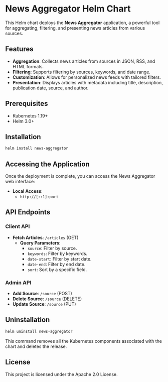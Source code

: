 # News Aggregator Helm Chart

This Helm chart deploys the **News Aggregator** application, a powerful tool for aggregating, filtering, and presenting
news articles from various sources.

## Features

- **Aggregation**: Collects news articles from sources in JSON, RSS, and HTML formats.
- **Filtering**: Supports filtering by sources, keywords, and date range.
- **Customization**: Allows for personalized news feeds with tailored filters.
- **Presentation**: Displays articles with metadata including title, description, publication date, source, and author.

## Prerequisites

- Kubernetes 1.19+
- Helm 3.0+

## Installation

```bash
helm install news-aggregator
```

## Accessing the Application

Once the deployment is complete, you can access the News Aggregator web interface:

- **Local Access**:
    - `http://[::1]:port`

## API Endpoints

### Client API

- **Fetch Articles**: `/articles` (GET)
    - **Query Parameters**:
        - `source`: Filter by source.
        - `keywords`: Filter by keywords.
        - `date-start`: Filter by start date.
        - `date-end`: Filter by end date.
        - `sort`: Sort by a specific field.

### Admin API

- **Add Source**: `/source` (POST)
- **Delete Source**: `/source` (DELETE)
- **Update Source**: `/source` (PUT)

## Uninstallation

```bash
helm uninstall news-aggregator
```

This command removes all the Kubernetes components associated with the chart and deletes the release.

## License

This project is licensed under the Apache 2.0 License.
